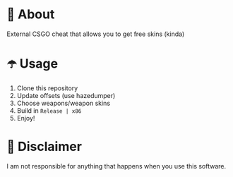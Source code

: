 # 👾 About
External CSGO cheat that allows you to get free skins (kinda)

# ☂️ Usage
1. Clone this repository
2. Update offsets (use hazedumper)
3. Choose weapons/weapon skins
4. Build in `Release | x86`
5. Enjoy!

# 🗿 Disclaimer
I am not responsible for anything that happens when you use this software.
